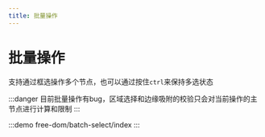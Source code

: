 ```yaml
---
title: 批量操作
---
```


# 批量操作

支持通过框选操作多个节点，也可以通过按住`ctrl`来保持多选状态

:::danger
目前批量操作有bug，区域选择和边缘吸附的校验只会对当前操作的主节点进行计算和限制
:::

:::demo
free-dom/batch-select/index
:::